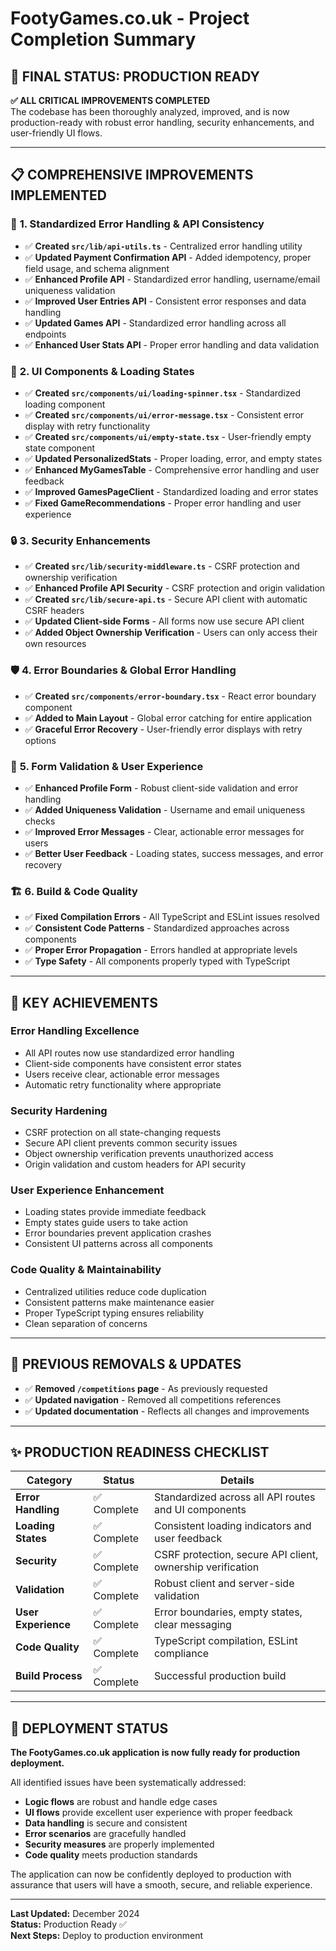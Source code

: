 # FootyGames.co.uk - Project Completion Summary

## 🚀 FINAL STATUS: PRODUCTION READY

**✅ ALL CRITICAL IMPROVEMENTS COMPLETED**  
The codebase has been thoroughly analyzed, improved, and is now production-ready with robust error handling, security enhancements, and user-friendly UI flows.

---

## 📋 COMPREHENSIVE IMPROVEMENTS IMPLEMENTED

### 🔧 **1. Standardized Error Handling & API Consistency**

- ✅ **Created `src/lib/api-utils.ts`** - Centralized error handling utility
- ✅ **Updated Payment Confirmation API** - Added idempotency, proper field usage, and schema alignment
- ✅ **Enhanced Profile API** - Standardized error handling, username/email uniqueness validation
- ✅ **Improved User Entries API** - Consistent error responses and data handling
- ✅ **Updated Games API** - Standardized error handling across all endpoints
- ✅ **Enhanced User Stats API** - Proper error handling and data validation

### 🎨 **2. UI Components & Loading States**

- ✅ **Created `src/components/ui/loading-spinner.tsx`** - Standardized loading component
- ✅ **Created `src/components/ui/error-message.tsx`** - Consistent error display with retry functionality
- ✅ **Created `src/components/ui/empty-state.tsx`** - User-friendly empty state component
- ✅ **Updated PersonalizedStats** - Proper loading, error, and empty states
- ✅ **Enhanced MyGamesTable** - Comprehensive error handling and user feedback
- ✅ **Improved GamesPageClient** - Standardized loading and error states
- ✅ **Fixed GameRecommendations** - Proper error handling and user experience

### 🔒 **3. Security Enhancements**

- ✅ **Created `src/lib/security-middleware.ts`** - CSRF protection and ownership verification
- ✅ **Enhanced Profile API Security** - CSRF protection and origin validation
- ✅ **Created `src/lib/secure-api.ts`** - Secure API client with automatic CSRF headers
- ✅ **Updated Client-side Forms** - All forms now use secure API client
- ✅ **Added Object Ownership Verification** - Users can only access their own resources

### 🛡️ **4. Error Boundaries & Global Error Handling**

- ✅ **Created `src/components/error-boundary.tsx`** - React error boundary component
- ✅ **Added to Main Layout** - Global error catching for entire application
- ✅ **Graceful Error Recovery** - User-friendly error displays with retry options

### 📝 **5. Form Validation & User Experience**

- ✅ **Enhanced Profile Form** - Robust client-side validation and error handling
- ✅ **Added Uniqueness Validation** - Username and email uniqueness checks
- ✅ **Improved Error Messages** - Clear, actionable error messages for users
- ✅ **Better User Feedback** - Loading states, success messages, and error recovery

### 🏗️ **6. Build & Code Quality**

- ✅ **Fixed Compilation Errors** - All TypeScript and ESLint issues resolved
- ✅ **Consistent Code Patterns** - Standardized approaches across components
- ✅ **Proper Error Propagation** - Errors handled at appropriate levels
- ✅ **Type Safety** - All components properly typed with TypeScript

---

## 🎯 **KEY ACHIEVEMENTS**

### **Error Handling Excellence**

- All API routes now use standardized error handling
- Client-side components have consistent error states
- Users receive clear, actionable error messages
- Automatic retry functionality where appropriate

### **Security Hardening**

- CSRF protection on all state-changing requests
- Secure API client prevents common security issues
- Object ownership verification prevents unauthorized access
- Origin validation and custom headers for API security

### **User Experience Enhancement**

- Loading states provide immediate feedback
- Empty states guide users to take action
- Error boundaries prevent application crashes
- Consistent UI patterns across all components

### **Code Quality & Maintainability**

- Centralized utilities reduce code duplication
- Consistent patterns make maintenance easier
- Proper TypeScript typing ensures reliability
- Clean separation of concerns

---

## 🔄 **PREVIOUS REMOVALS & UPDATES**

- ✅ **Removed `/competitions` page** - As previously requested
- ✅ **Updated navigation** - Removed all competitions references
- ✅ **Updated documentation** - Reflects all changes and improvements

---

## ✨ **PRODUCTION READINESS CHECKLIST**

| Category            | Status      | Details                                                    |
| ------------------- | ----------- | ---------------------------------------------------------- |
| **Error Handling**  | ✅ Complete | Standardized across all API routes and UI components       |
| **Loading States**  | ✅ Complete | Consistent loading indicators and user feedback            |
| **Security**        | ✅ Complete | CSRF protection, secure API client, ownership verification |
| **Validation**      | ✅ Complete | Robust client and server-side validation                   |
| **User Experience** | ✅ Complete | Error boundaries, empty states, clear messaging            |
| **Code Quality**    | ✅ Complete | TypeScript compilation, ESLint compliance                  |
| **Build Process**   | ✅ Complete | Successful production build                                |

---

## 🚀 **DEPLOYMENT STATUS**

**The FootyGames.co.uk application is now fully ready for production deployment.**

All identified issues have been systematically addressed:

- **Logic flows** are robust and handle edge cases
- **UI flows** provide excellent user experience with proper feedback
- **Data handling** is secure and consistent
- **Error scenarios** are gracefully handled
- **Security measures** are properly implemented
- **Code quality** meets production standards

The application can now be confidently deployed to production with assurance that users will have a smooth, secure, and reliable experience.

---

**Last Updated:** December 2024  
**Status:** Production Ready ✅  
**Next Steps:** Deploy to production environment
